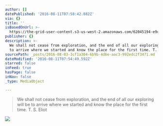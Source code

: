 ```yaml
---
author: []
datePublished: '2016-08-11T07:58:42.882Z'
via: {}
title: ''
isBasedOnUrl: >-
  https://the-grid-user-content.s3-us-west-2.amazonaws.com/62045194-e9c5-4b99-ac6e-0e4fe5f08dd8.jpg
publisher: {}
description: >-
  We shall not cease from exploration, and the end of all our exploring will be
  to arrive where we started and know the place for the first time. T. S. Eliot
sourcePath: _posts/2016-08-03-3cf1a304-6b9b-4d6e-aac3-992edc2f3471.md
dateModified: '2016-08-11T07:54:49.592Z'
starred: false
inFeed: true
hasPage: false
inNav: false
_type: MediaObject

---
```

> We shall not cease from exploration, and the end of all our exploring will be to arrive where we started and know the place for the first time. T. S. Eliot

![](https://the-grid-user-content.s3-us-west-2.amazonaws.com/62045194-e9c5-4b99-ac6e-0e4fe5f08dd8.jpg)